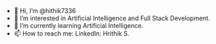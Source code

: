 - 👋 Hi, I’m @hithik7336
- 👀 I’m interested in Artificial Intelligence and Full Stack Development.
- 🌱 I’m currently learning Artificial Intelligence.
- 📫 How to reach me: LinkedIn: Hrithik S.

<!---
hithik7336/hithik7336 is a ✨ special ✨ repository because its `README.md` (this file) appears on your GitHub profile.
You can click the Preview link to take a look at your changes.
--->
